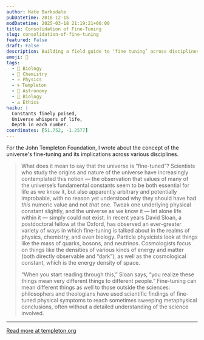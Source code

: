 ```yaml
---
author: Nate Barksdale
pubDatetime: 2018-12-15
modDatetime: 2025-03-18 21:19:21+00:00
title: Consolidation of Fine-Tuning
slug: consolidation-of-fine-tuning
featured: False
draft: False
description: Building a field guide to ‘fine tuning’ across disciplines.
emoji: 🌌
tags:
  - 🦠 Biology
  - 🧪 Chemistry
  - ⚛️ Physics
  - 🌀 Templeton
  - 🌌 Astronomy
  - 🧬 Biology
  - ⚖️ Ethics
haiku: |
  Constants finely poised,  
  Universe whispers of life,  
  Depth in each number.
coordinates: [51.752, -1.2577]
---
```


For the John Templeton Foundation, I wrote about the concept of the universe's fine-tuning and its implications across various disciplines.

> What does it mean to say that the universe is “fine-tuned”? Scientists who study the origins and nature of the universe have increasingly contemplated this notion — the observation that values of many of the universe’s fundamental constants seem to be both essential for life as we know it, but also apparently arbitrary and potentially improbable, with no reason yet understood why they should have had _this_ numeric value and not _that_ one. Tweak one underlying physical constant slightly, and the universe as we know it — let alone life within it — simply could not exist. In recent years David Sloan, a postdoctoral fellow at the Oxford, has observed an ever-greater variety of ways in which fine-tuning is talked about in the realms of physics, chemistry, and even biology. Particle physicists look at things like the mass of quarks, bosons, and neutrinos. Cosmologists focus on things like the densities of various kinds of energy and matter (both directly observable and “dark”), as well as the cosmological constant, which is the energy density of space.
>
> “When you start reading through this,” Sloan says, “you realize these things mean very different things to different people.” Fine-tuning can mean different things as well to those outside the sciences: philosophers and theologians have used scientific findings of fine-tuned physical symptoms to reach sometimes sweeping metaphysical conclusions, often without a detailed understanding of the science involved.

---

[Read more at templeton.org](https://www.templeton.org/grant/consolidation-of-fine-tuning-2)
